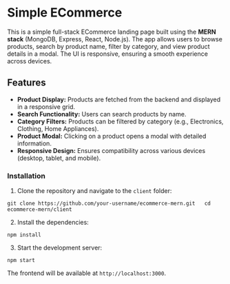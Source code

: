 # Simple ECommerce

This is a simple full-stack ECommerce landing page built using the **MERN stack** (MongoDB, Express, React, Node.js). The app allows users to browse products, search by product name, filter by category, and view product details in a modal. The UI is responsive, ensuring a smooth experience across devices.

## Features

- **Product Display:** Products are fetched from the backend and displayed in a responsive grid.
- **Search Functionality:** Users can search products by name.
- **Category Filters:** Products can be filtered by category (e.g., Electronics, Clothing, Home Appliances).
- **Product Modal:** Clicking on a product opens a modal with detailed information.
- **Responsive Design:** Ensures compatibility across various devices (desktop, tablet, and mobile).

### Installation

1. Clone the repository and navigate to the `client` folder:

```
git clone https://github.com/your-username/ecommerce-mern.git	cd ecommerce-mern/client
```

2. Install the dependencies:

```
npm install
```


3. Start the development server:

```
npm start
```
  
The frontend will be available at `http://localhost:3000`.